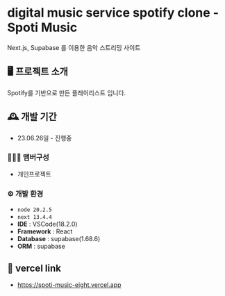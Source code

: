 # digital music service spotify clone - Spoti Music

Next.js, Supabase 를 이용한 음악 스트리밍 사이트

## 🖥️ 프로젝트 소개

Spotify를 기반으로 만든 플레이리스트 입니다.
<br>

## 🕰️ 개발 기간

- 23.06.26일 - 진행중

### 🧑‍🤝‍🧑 맴버구성

- 개인프로젝트

### ⚙️ 개발 환경

- `node 20.2.5`
- `next 13.4.4`
- **IDE** : VSCode(18.2.0)
- **Framework** : React
- **Database** : supabase(1.68.6)
- **ORM** : supabase

## 📌 vercel link

- https://spoti-music-eight.vercel.app